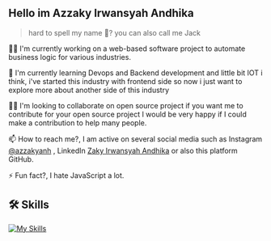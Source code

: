 
## Hello im Azzaky Irwansyah Andhika

> hard to spell my name 🤔? you can also call me Jack

👩‍💻 I'm currently working on a web-based software project to automate business logic for various industries.

🧠 I'm currently learning Devops and Backend development and little bit IOT i think, i've started this industry with frontend side so now i just want to explore more about another side of this industry

👯‍♀️ I'm looking to collaborate on open source project if you want me to contribute for your open source project I would be very happy if I could make a contribution to help many people. 

📫 How to reach me?, I am active on several social media such as Instagram [@azzakyanh](https://www.instagram.com/azzakyanh/)
, LinkedIn [Zaky Irwansyah Andhika](https://www.linkedin.com/in/zakyirwansyahandhika/) or also this platform GitHub.

⚡️ Fun fact?, I hate JavaScript a lot. 


## 🛠 Skills
[![My Skills](https://skillicons.dev/icons?i=js,ts,react,expressjs,pnpm,npm,yarn,docker,nextjs,nodejs,nestjs,git,bash,mysql,mongodb,mui,tailwind,prisma,linux,github,firebase,githubactions&theme=dark)](https://skillicons.dev)




